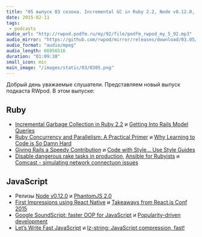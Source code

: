 ```yaml
---
title: "05 выпуск 03 сезона. Incremental GC in Ruby 2.2, Node v0.12.0, First Impressions using React Native и прочее"
date: 2015-02-11
tags:
 - podcasts
audio_url: "http://rwpod.podfm.ru/my/92/file/podfm_rwpod_my_5_92.mp3"
audio_mirror: "https://github.com/rwpod/mirror/releases/download/03.05/0305.mp3"
audio_format: "audio/mpeg"
audio_length: 66956516
duration: "01:09:38"
small_icon: mic
main_image: "/images/static/03/0305.png"
---
```


Добрый день уважаемые слушатели. Представляем новый выпуск подкаста RWpod. В этом выпуске:

## Ruby

 - [Incremental Garbage Collection in Ruby 2.2](http://engineering.heroku.com/blogs/2015-02-04-incremental-gc) и [Getting Into Rails Model Queries](http://6ftdan.com/allyourdev/2015/02/06/getting-into-rails-model-queries/)
 - [Ruby Concurrency and Parallelism: A Practical Primer](http://www.toptal.com/ruby/ruby-concurrency-and-parallelism-a-practical-primer) и [Why Learning to Code is So Damn Hard](http://www.vikingcodeschool.com/posts/why-learning-to-code-is-so-damn-hard)
 - [Giving Rails a Speedy Contribution](http://blog.kaspth.com/2015/02/02/Giving-Rails-a-Speedy-Contribution.html) и [Code with Style... Use Style Guides](https://www.greanetree.com/blog/code-with-style-use-style-guides)
 - [Disable dangerous rake tasks in production](http://www.developingandstuff.com/2014/06/disable-dangerous-rake-tasks-in.html?m=1), [Ansible for Rubyists](https://medium.com/@KamilLelonek/ansible-for-rubyists-22533bd98) и [Comcast - simulating network connectuon issues](https://github.com/tylertreat/Comcast)

## JavaScript

 - Релизы [Node v0.12.0](http://blog.nodejs.org/2015/02/06/node-v0-12-0-stable/) и [PhantomJS 2.0](http://phantomjs.org/release-2.0.html)
 - [First Impressions using React Native](http://jlongster.com/First-Impressions-using-React-Native) и [Takeaways from React.js Conf 2015](http://kevinold.com/2015/01/31/takeaways-from-reactjs-conf-2015.html)
 - [Google SoundScript: faster OOP for JavaScript](http://www.2ality.com/2015/02/soundscript.html) и [Popularity-driven development](http://ferrante.pl/frontend/javascript/popularity-driven-development/)
 - [Let’s Write Fast JavaScript](https://medium.com/the-javascript-collection/lets-write-fast-javascript-2b03c5575d9e) и [lz-string: JavaScript compression, fast!](http://pieroxy.net/blog/pages/lz-string/index.html)

<!--more-->

